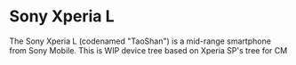 Sony Xperia L
==============

The Sony Xperia L (codenamed "TaoShan") is a mid-range smartphone from Sony Mobile. This is WIP device tree based on Xperia SP's tree for CM
